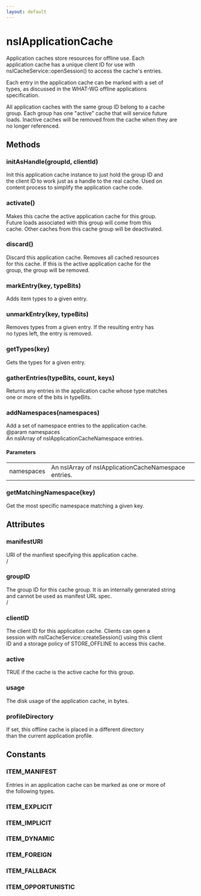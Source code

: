 ```yaml
---
layout: default
---
```


# nsIApplicationCache #
  
Application caches store resources for offline use.  Each  
application cache has a unique client ID for use with  
nsICacheService::openSession() to access the cache's entries.  
  
Each entry in the application cache can be marked with a set of  
types, as discussed in the WHAT-WG offline applications  
specification.  
  
All application caches with the same group ID belong to a cache  
group.  Each group has one "active" cache that will service future  
loads.  Inactive caches will be removed from the cache when they are  
no longer referenced.  
  

## Methods ##

### initAsHandle(groupId, clientId) ###
  
Init this application cache instance to just hold the group ID and  
the client ID to work just as a handle to the real cache. Used on  
content process to simplify the application cache code.  
  

### activate() ###
  
Makes this cache the active application cache for this group.  
Future loads associated with this group will come from this  
cache.  Other caches from this cache group will be deactivated.  
  

### discard() ###
  
Discard this application cache.  Removes all cached resources  
for this cache.  If this is the active application cache for the  
group, the group will be removed.  
  

### markEntry(key, typeBits) ###
  
Adds item types to a given entry.  
  

### unmarkEntry(key, typeBits) ###
  
Removes types from a given entry.  If the resulting entry has  
no types left, the entry is removed.  
  

### getTypes(key) ###
  
Gets the types for a given entry.  
  

### gatherEntries(typeBits, count, keys) ###
  
Returns any entries in the application cache whose type matches  
one or more of the bits in typeBits.  
  

### addNamespaces(namespaces) ###
  
Add a set of namespace entries to the application cache.  
@param namespaces  
       An nsIArray of nsIApplicationCacheNamespace entries.  
  

#### Parameters ####

<table>

<tr>
<td>namespaces</td>
<td>       An nsIArray of nsIApplicationCacheNamespace entries.  
</td>
</tr>

</table>

### getMatchingNamespace(key) ###
  
Get the most specific namespace matching a given key.  
  

## Attributes ##

### manifestURI ###
  
URI of the manfiest specifying this application cache.  
/  

### groupID ###
  
The group ID for this cache group.  It is an internally generated string  
and cannot be used as manifest URL spec.  
/  

### clientID ###
  
The client ID for this application cache.  Clients can open a  
session with nsICacheService::createSession() using this client  
ID and a storage policy of STORE_OFFLINE to access this cache.  
  

### active ###
  
TRUE if the cache is the active cache for this group.  
  

### usage ###
  
The disk usage of the application cache, in bytes.  
  

### profileDirectory ###
  
If set, this offline cache is placed in a different directory  
than the current application profile.  
  

## Constants ##

### ITEM_MANIFEST ###
  
Entries in an application cache can be marked as one or more of  
the following types.  
  

### ITEM_EXPLICIT ###

### ITEM_IMPLICIT ###

### ITEM_DYNAMIC ###

### ITEM_FOREIGN ###

### ITEM_FALLBACK ###

### ITEM_OPPORTUNISTIC ###
